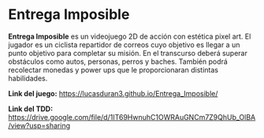 # Entrega Imposible

**Entrega Imposible** es un videojuego 2D de acción con estética pixel art. 
El jugador es un ciclista repartidor de correos cuyo objetivo es llegar a un punto objetivo para completar su misión. 
En el transcurso deberá superar obstáculos como autos, personas, perros y baches. 
También podrá recolectar monedas y power ups que le proporcionaran distintas habilidades.

**Link del juego:** https://lucasduran3.github.io/Entrega_Imposible/

**Link del TDD:** https://drive.google.com/file/d/1IT69HwnuhC1OWRAuGNCm7Z9QhUb_OlBA/view?usp=sharing
